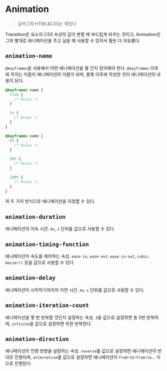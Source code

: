 # Animation

> 김버그의 HTML&CSS는 재밌다

Transition은 요소의 CSS 속성의 값이 변할 때 부드럽게 바꾸는 것이고, Animation은 그와 별개로 애니메이션을 주고 싶을 때 사용할 수 있어서 훨씬 더 자유롭다.

## `animation-name`

`@keyframes`을 사용해서 어떤 애니메이션을 줄 건지 정의해야 한다. `@keyframes` 이후에 적히는 이름이 애니메이션의 이름이 되며, 블록 이후에 작성한 것이 애니메이션의 내용이 된다.

```css
@keyframes name {
  from {
    /* Rules */
  }

  to {
    /* Rules */
  }
}
```

```css
@keyframes name {
  0% {
    /* Rules */
  }

  50% {
    /* Rules */
  }

  100% {
    /* Rules */
  }
}
```

위 두 가지 방식으로 애니메이션을 지정할 수 있다.

## `animation-duration`

애니메이션의 지속 시간. `ms`, `s` 단위를 값으로 사용할 수 있다.

## `animation-timing-function`

애니메이션의 속도를 제어하는 속성. `ease-in`, `ease-out`, `ease-in-out`, `cubic-bezier()` 등을 값으로 사용할 수 있다.

## `animation-delay`

애니메이션이 시작하기까지의 지연 시간. `ms`, `s` 단위를 값으로 사용할 수 있다.

## `animation-iteration-count`

애니메이션을 몇 번 반복할 것인지 설정하는 속성. `3`을 값으로 설정하면 총 3번 반복하며, `infinite`을 값으로 설정하면 무한 반복한다.

## `animation-direction`

애니메이션의 진행 방향을 설정하는 속성. `reverse`를 값으로 설정하면 애니메이션이 반대로 진행되며, `alternative`를 값으로 설정하면 애니메이션이 `from`-`to`-`from`-`to`... 식으로 진행된다.
